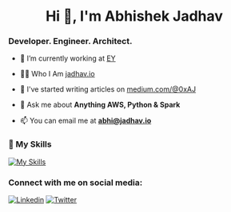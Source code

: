 <h1 align="center">Hi 👋, I'm Abhishek Jadhav</h1>
<h3 align="left">Developer. Engineer. Architect.</h3>

- 🔭 I’m currently working at [EY](https://www.ey.com/)

- 👨‍💻 Who I Am [jadhav.io](https://jadhav.io)

- 📝 I've started writing articles on [medium.com/@0xAJ](https://medium.com/@0xAJ)

- 💬 Ask me about **Anything AWS, Python & Spark**

- 📫 You can email me at **abhi@jadhav.io**

<h3 align="left">🦾 My Skills</h3>

[![My Skills](https://skillicons.dev/icons?i=aws,python)](https://jadhav.io)

<h3 align="left">Connect with me on social media:</h3>

[![Linkedin](https://skillicons.dev/icons?i=linkedin)](https://linkedin.com/in/0xaj)
[![Twitter](https://skillicons.dev/icons?i=twitter)](https://twitter.com/0xAJX0)
